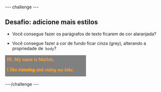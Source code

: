\--- challenge \---

## Desafio: adicione mais estilos

+ Você consegue fazer os parágrafos de texto ficarem de cor alaranjada?

+ Você consegue fazer a cor de fundo ficar cinza (grey), alterando a propriedade de` body`?

![screenshot](images/birthday-more-style.png)

\---/challenge \---